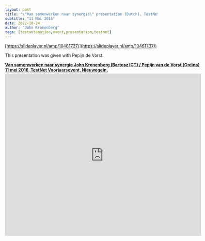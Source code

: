 ```yaml
---
layout: post
title: "\"Van samenwerken naar synergie\" presentation (Dutch), TestNet Voorjaarsevent 2016"
subtitle: "11 Mai 2016"
date: 2022-10-24
author: "John Kronenberg"
tags: [testautomation,event,presentation,testnet]
---
```

[https://slideplayer.nl/amp/10461737/](https://slideplayer.nl/amp/10461737/)

This presentation was given with Pepijn de Vorst.

<div style="width:645px"> <strong style="display:block;margin:12px 0 4px"><a href="https://slideplayer.nl/slide/10461737/" title="Van samenwerken naar synergie John Kronenberg (Bartosz ICT) / Pepijn van de Vorst (Ordina) 11 mei 2016, TestNet Voorjaarsevent, Nieuwegein." target="_blank">Van samenwerken naar synergie John Kronenberg (Bartosz ICT) / Pepijn van de Vorst (Ordina) 11 mei 2016, TestNet Voorjaarsevent, Nieuwegein.</a></strong><iframe src="https://player.slideplayer.nl/43/10461737/" width="645" height="533" frameborder="0" marginwidth="0" marginheight="0" scrolling="no" style="border:1px solid #CCC;border-width:1px 1px 0" allowfullscreen></iframe><div style="padding:5px 0 12px"></div></div>